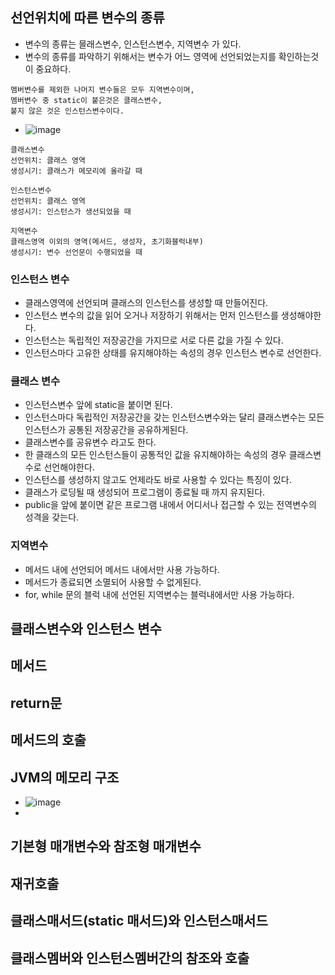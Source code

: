 
## 선언위치에 따른 변수의 종류
  - 변수의 종류는 믈래스변수, 인스턴스변수, 지역변수 가 있다.
  - 변수의 종류를 파악하기 위해서는 변수가 어느 영역에 선언되었는지를 확인하는것이 중요하다.
  ```
  멤버변수를 제외한 나머지 변수들은 모두 지역변수이며,
  멤버변수 중 static이 붙은것은 클래스변수,
  붙지 않은 것은 인스턴스변수이다.
  ```
  - ![image](https://user-images.githubusercontent.com/95848796/197555213-ed70111d-e029-4d58-b65e-22e6e2bf56fb.png)
  
  ```
  클래스변수 
  선언위치: 클래스 영역
  생성시기: 클래스가 메모리에 올라갈 때
  
  인스턴스변수
  선언위치: 클래스 영역
  생성시기: 인스턴스가 생선되었을 때
  
  지역변수
  클래스영역 이외의 영역(메서드, 생성자, 초기화블럭내부)
  생성시기: 변수 선언문이 수행되었을 때
  ```
  ### 인스턴스 변수
   - 클래스영역에 선언되며 클래스의 인스턴스를 생성할 때 만들어진다.
   - 인스턴스 변수의 값을 읽어 오거나 저장하기 위해서는 먼저 인스턴스를 생성해야한다.
   - 인스턴스는 독립적인 저장공간을 가지므로 서로 다른 값을 가질 수 있다.
   - 인스턴스마다 고유한 상태를 유지해야하는 속성의 경우 인스턴스 변수로 선언한다.
  ### 클래스 변수
   - 인스턴스변수 앞에 static을 붙이면 된다.
   - 인스턴스마다 독립적인 저장공간을 갖는 인스턴스변수와는 달리 클래스변수는 모든 인스턴스가 공통된 저장공간을 공유하게된다.
   - 클래스변수를 공유변수 라고도 한다.
   - 한 클래스의 모든 인스턴스들이 공통적인 값을 유지해야하는 속성의 경우 클래스변수로 선언해야한다.
   - 인스턴스를 생성하지 않고도 언제라도 바로 사용할 수 있다는 특징이 있다.
   - 클래스가 로딩될 때 생성되어 프로그램이 종료될 때 까지 유지된다.
   - public을 앞에 붙이면 같은 프로그램 내에서 어디서나 접근할 수 있는 전역변수의 성격을 갖는다.
  ### 지역변수
   - 메서드 내에 선언되어 메서드 내에서만 사용 가능하다.
   - 메서드가 종료되면 소멸되어 사용할 수 없게된다.
   - for, while 문의 블럭 내에 선언된 지역변수는 블럭내에서만 사용 가능하다.

## 클래스변수와 인스턴스 변수

## 메서드

## return문

## 메서드의 호출

## JVM의 메모리 구조
  - ![image](https://user-images.githubusercontent.com/95848796/197553852-6797dcfc-0df1-419f-abbe-ed9818bb72e0.png)
  - 
## 기본형 매개변수와 참조형 매개변수

## 재귀호출

## 클래스매서드(static 매서드)와 인스턴스매서드

## 클래스멤버와 인스턴스멤버간의 참조와 호출
